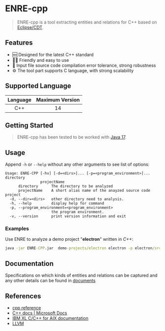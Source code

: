# ENRE-cpp

> ENRE-cpp is a tool extracting entities and relations for C++ based on [Eclipse/CDT](https://github.com/eclipse-cdt).

## Features
* 🆕 Designed for the latest C++ standard
* 👨‍💻 Friendly and easy to use
* 💪 Input file source code compilation error tolerance, strong robustness
* ⚙️ The tool part supports C language, with strong scalability

## Supported Language

|  Language  | Maximum Version |
|:----------:|:---------------:|
|    C++     |       14        |


## Getting Started

> ENRE-cpp has been tested to be worked with [Java 17]((https://docs.oracle.com/javase/7/docs/webnotes/install/)).

## Usage

Append `-h` or `--help` without any other arguments to see list
of options:
```text
Usage: ENRE-CPP [-hv] [-d=<dirs>]... [-p=<program_environment>]... directory
                projectName
      directory      The directory to be analyzed
      projectName    A short alias name of the anayzed source code project
  -d, --dir=<dirs>   other directory need to analysis.
  -h, --help         display help for command
  -p, --program_environment=<program_environment>
                     the program environment.
  -v, --version      print version information and exit
```

### Examples

Use ENRE to analyze a demo project "**electron**" written in *C++*: 

```cmd
java -jar ENRE-CPP.jar  demo-projects/electron electron -p electron/src 
```

## Documentation
Specifications on which kinds of entities and relations can be
captured and any other details can be found in [documents](docs/README.md)

## References
- [cpp reference](https://en.cppreference.com/w/)
- [C++ docs | Microsoft Docs](https://learn.microsoft.com/en-us/cpp/cpp/?view=msvc-170)
- [IBM XL C/C++ for AIX documentation](https://www.ibm.com/docs/en/xl-c-and-cpp-aix)
- [LLVM](https://github.com/llvm/llvm-project)